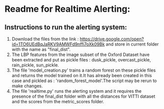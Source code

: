 # Readme for Realtime Alerting:

## Instructions to run the alerting system: 
1. Download the files from the link : https://drive.google.com/open?id=1TO6UEdBqJaRKV9AMWFd9nffi7oXk09Bk and store in current folder with the name as "final_dist".
2. The LBP features from the image subset of the Oxford Dataset have been extracted and put as pickle files : dusk_pickle, overcast_pickle, rain_pickle, sun_pickle. 
3. The file 'model_creation.py' trains a random forest on these pickle files and returns the model trained on it.It has already been created in this case and pickled as  : 'random_forest_model'.The script may be rerun to make changes.
4. The file 'realtime.py' runs the alerting system and it requires the presence of the final_dist folder with all the distances for VITTI dataset and the scores from the metric_scores folder.



